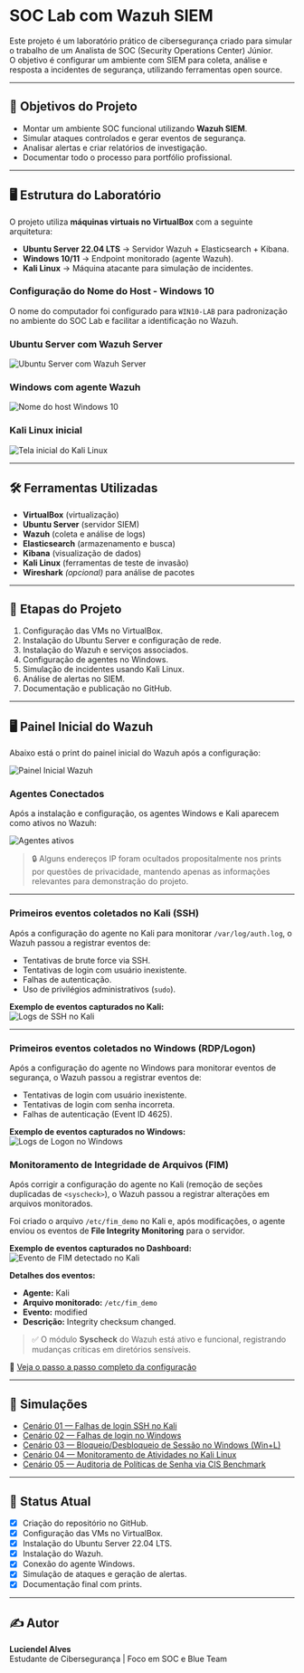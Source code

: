 # SOC Lab com Wazuh SIEM

Este projeto é um laboratório prático de cibersegurança criado para simular o trabalho de um Analista de SOC (Security Operations Center) Júnior.  
O objetivo é configurar um ambiente com SIEM para coleta, análise e resposta a incidentes de segurança, utilizando ferramentas open source.

---

## 🎯 Objetivos do Projeto
- Montar um ambiente SOC funcional utilizando **Wazuh SIEM**.
- Simular ataques controlados e gerar eventos de segurança.
- Analisar alertas e criar relatórios de investigação.
- Documentar todo o processo para portfólio profissional.

---

## 🖥️ Estrutura do Laboratório
O projeto utiliza **máquinas virtuais no VirtualBox** com a seguinte arquitetura:

- **Ubuntu Server 22.04 LTS** → Servidor Wazuh + Elasticsearch + Kibana.
- **Windows 10/11** → Endpoint monitorado (agente Wazuh).
- **Kali Linux** → Máquina atacante para simulação de incidentes.

### Configuração do Nome do Host - Windows 10
O nome do computador foi configurado para `WIN10-LAB` para padronização no ambiente do SOC Lab e facilitar a identificação no Wazuh.

### Ubuntu Server com Wazuh Server
![Ubuntu Server com Wazuh Server](docs/docs_ubuntu_server.png)

### Windows com agente Wazuh
![Nome do host Windows 10](docs/win10_nome_host.png)

### Kali Linux inicial
![Tela inicial do Kali Linux](docs/docs_kali_inicial.png)

---

## 🛠️ Ferramentas Utilizadas
- **VirtualBox** (virtualização)
- **Ubuntu Server** (servidor SIEM)
- **Wazuh** (coleta e análise de logs)
- **Elasticsearch** (armazenamento e busca)
- **Kibana** (visualização de dados)
- **Kali Linux** (ferramentas de teste de invasão)
- **Wireshark** *(opcional)* para análise de pacotes

---

## 📅 Etapas do Projeto
1. Configuração das VMs no VirtualBox.
2. Instalação do Ubuntu Server e configuração de rede.
3. Instalação do Wazuh e serviços associados.
4. Configuração de agentes no Windows.
5. Simulação de incidentes usando Kali Linux.
6. Análise de alertas no SIEM.
7. Documentação e publicação no GitHub.

---

## 🖥️ Painel Inicial do Wazuh

Abaixo está o print do painel inicial do Wazuh após a configuração:

![Painel Inicial Wazuh](docs/wazuh_painel_inicial.png)

### Agentes Conectados
Após a instalação e configuração, os agentes Windows e Kali aparecem como ativos no Wazuh:

![Agentes ativos](docs/agents_ativos.png)  
> 🔒 Alguns endereços IP foram ocultados propositalmente nos prints por questões de privacidade, mantendo apenas as informações relevantes para demonstração do projeto.

---

### Primeiros eventos coletados no Kali (SSH)
Após a configuração do agente no Kali para monitorar `/var/log/auth.log`, o Wazuh passou a registrar eventos de:
- Tentativas de brute force via SSH.
- Tentativas de login com usuário inexistente.
- Falhas de autenticação.
- Uso de privilégios administrativos (`sudo`).

**Exemplo de eventos capturados no Kali:**  
![Logs de SSH no Kali](docs/wazuh_kali_ssh_logs.png)

---

### Primeiros eventos coletados no Windows (RDP/Logon)
Após a configuração do agente no Windows para monitorar eventos de segurança, o Wazuh passou a registrar eventos de:
- Tentativas de login com usuário inexistente.
- Tentativas de login com senha incorreta.
- Falhas de autenticação (Event ID 4625).

**Exemplo de eventos capturados no Windows:**  
![Logs de Logon no Windows](docs/win_4625_events.png)

### Monitoramento de Integridade de Arquivos (FIM)

Após corrigir a configuração do agente no Kali (remoção de seções duplicadas de `<syscheck>`), o Wazuh passou a registrar alterações em arquivos monitorados.

Foi criado o arquivo `/etc/fim_demo` no Kali e, após modificações, o agente enviou os eventos de **File Integrity Monitoring** para o servidor.  

**Exemplo de eventos capturados no Dashboard:**  
![Evento de FIM detectado no Kali](docs/fim_demo_event.png)

**Detalhes dos eventos:**
- **Agente:** Kali  
- **Arquivo monitorado:** `/etc/fim_demo`  
- **Evento:** modified  
- **Descrição:** Integrity checksum changed.  

> ✅ O módulo **Syscheck** do Wazuh está ativo e funcional, registrando mudanças críticas em diretórios sensíveis.

📄 [Veja o passo a passo completo da configuração](docs/03-simulacoes/03-fim-kali.md)

---

## 🎯 Simulações
- [Cenário 01 — Falhas de login SSH no Kali](docs/03-simulacoes/01-ssh-falhas-kali.md)  
- [Cenário 02 — Falhas de login no Windows](docs/03-simulacoes/02-windows-falhas-login.md)  
- [Cenário 03 — Bloqueio/Desbloqueio de Sessão no Windows (Win+L)](docs/03-simulacoes/03-windows-lock-unlock.md)  
- [Cenário 04 — Monitoramento de Atividades no Kali Linux](docs/03-simulacoes/04-kali-monitoramento.md)  
- [Cenário 05 — Auditoria de Políticas de Senha via CIS Benchmark](docs/03-simulacoes/05-windows-sca-cis-password.md)

---

## 📂 Status Atual
- [x] Criação do repositório no GitHub.
- [x] Configuração das VMs no VirtualBox.
- [x] Instalação do Ubuntu Server 22.04 LTS.
- [x] Instalação do Wazuh.
- [x] Conexão do agente Windows.
- [x] Simulação de ataques e geração de alertas.
- [x] Documentação final com prints.

---

## ✍️ Autor
**Luciendel Alves**  
Estudante de Cibersegurança | Foco em SOC e Blue Team
